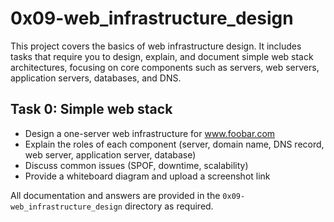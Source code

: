 # 0x09-web_infrastructure_design

This project covers the basics of web infrastructure design. It includes tasks that require you to design, explain, and document simple web stack architectures, focusing on core components such as servers, web servers, application servers, databases, and DNS.

## Task 0: Simple web stack
- Design a one-server web infrastructure for www.foobar.com
- Explain the roles of each component (server, domain name, DNS record, web server, application server, database)
- Discuss common issues (SPOF, downtime, scalability)
- Provide a whiteboard diagram and upload a screenshot link

All documentation and answers are provided in the `0x09-web_infrastructure_design` directory as required. 